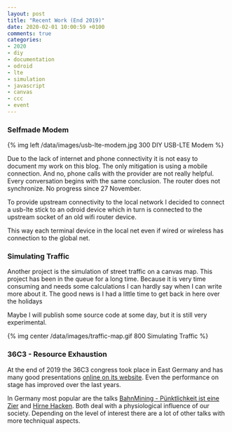 ```yaml
---
layout: post
title: "Recent Work (End 2019)"
date: 2020-02-01 10:00:59 +0100
comments: true
categories: 
- 2020
- diy
- documentation
- odroid
- lte
- simulation
- javascript
- canvas
- ccc
- event
---
```

### Selfmade Modem 
{% img left /data/images/usb-lte-modem.jpg 300 DIY USB-LTE Modem %}

Due to the lack of internet and phone connectivity it is not easy to document
my work on this blog. The only mitigation is using a mobile connection. And no,
phone calls with the provider are not really helpful. Every conversation
begins with the same conclusion. The router does not synchronize. No progress
since 27 November.

To provide upstream connectivity to the local network I decided to connect a
usb-lte stick to an odroid device which in turn is connected to the upstream
socket of an old wifi router device.

This way each terminal device in the local net even if wired or wireless has
connection to the global net.

### Simulating Traffic
Another project is the simulation of street traffic on a canvas map. This
project has been in the queue for a long time. Because it is very time
consuming and needs some calculations I can hardly say when I can write more
about it. The good news is I had a little time to get back in here over the
holidays

Maybe I will publish some source code at some day, but it is still very
experimental.

{% img center /data/images/traffic-map.gif 800 Simulating Traffic %}

### 36C3 - Resource Exhaustion
At the end of 2019 the 36C3 congress took place in East Germany and has many
good presentations [online on its website][36c3]. Even the performance on stage
has improved over the last years.

In Germany most popular are the talks [BahnMining - Pünktlichkeit ist eine
Zier][bahnmining] and [Hirne Hacken][hirnehacken]. Both deal with a
physiological influence of our society. Depending on the level of interest
there are a lot of other talks with more techniqual aspects.

[36c3]: https://media.ccc.de/c/36c3
[bahnmining]: https://media.ccc.de/v/36c3-10652-bahnmining_-_punktlichkeit_ist_eine_zier
[hirnehacken]: https://media.ccc.de/v/36c3-11175-hirne_hacken
